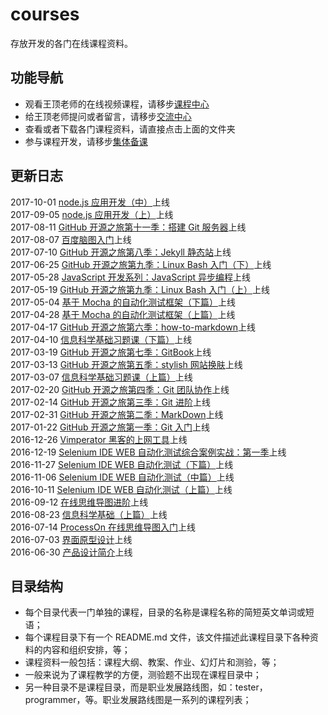 # courses

存放开发的各门在线课程资料。

## 功能导航

- 观看王顶老师的在线视频课程，请移步[课程中心](http://edu.51cto.com/lecturer/8606427.html)
- 给王顶老师提问或者留言，请移步[交流中心](https://github.com/wangding/courses/issues)
- 查看或者下载各门课程资料，请直接点击上面的文件夹
- 参与课程开发，请移步[集体备课](CONTRIBUTION.md)

## 更新日志

2017-10-01 [node.js 应用开发（中）](http://edu.51cto.com/course/11204.html)上线  
2017-09-05 [node.js 应用开发（上）](http://edu.51cto.com/course/10935.html)上线  
2017-08-11 [GitHub 开源之旅第十一季：搭建 Git 服务器](http://edu.51cto.com/course/10755.html)上线  
2017-08-07 [百度脑图入门](http://edu.51cto.com/course/10714.html)上线  
2017-07-10 [GitHub 开源之旅第八季：Jekyll 静态站](http://edu.51cto.com/course/10440.html)上线  
2017-06-25 [GitHub 开源之旅第九季：Linux Bash 入门（下）](http://edu.51cto.com/course/course_id-10195.html)上线  
2017-05-28 [JavaScript 开发系列：JavaScript 异步编程](http://edu.51cto.com/course/course_id-9392.html)上线  
2017-05-19 [GitHub 开源之旅第九季：Linux Bash 入门（上）](http://edu.51cto.com/course/course_id-9244.html)上线  
2017-05-04 [基于 Mocha 的自动化测试框架（下篇）](http://edu.51cto.com/course/course_id-9084.html)上线  
2017-04-28 [基于 Mocha 的自动化测试框架（上篇）](http://edu.51cto.com/course/course_id-9011.html)上线  
2017-04-17 [GitHub 开源之旅第六季：how-to-markdown](http://edu.51cto.com/course/course_id-8513.html)上线  
2017-04-10 [信息科学基础习题课（下篇）](http://edu.51cto.com/course/course_id-8836.html)上线  
2017-03-19 [GitHub 开源之旅第七季：GitBook](http://edu.51cto.com/course/course_id-8684.html)上线  
2017-03-13 [GitHub 开源之旅第五季：stylish 网站换肤](http://edu.51cto.com/course/course_id-8510.html)上线  
2017-03-07 [信息科学基础习题课（上篇）](http://edu.51cto.com/course/course_id-8511.html)上线  
2017-02-20 [GitHub 开源之旅第四季：Git 团队协作](http://edu.51cto.com/course/course_id-8367.html)上线  
2017-02-14 [GitHub 开源之旅第三季：Git 进阶](http://edu.51cto.com/course/course_id-8177.html)上线  
2017-02-31 [GitHub 开源之旅第二季：MarkDown](http://edu.51cto.com/course/course_id-8043.html)上线  
2017-01-22 [GitHub 开源之旅第一季：Git 入门](http://edu.51cto.com/course/course_id-7845.html)上线  
2016-12-26 [Vimperator 黑客的上网工具](http://edu.51cto.com/course/course_id-8023.html)上线  
2016-12-19 [Selenium IDE WEB 自动化测试综合案例实战：第一季](http://edu.51cto.com/course/course_id-7864.html)上线  
2016-11-27 [Selenium IDE WEB 自动化测试（下篇）](http://edu.51cto.com/course/course_id-7578.html)上线  
2016-11-06 [Selenium IDE WEB 自动化测试（中篇）](http://edu.51cto.com/course/course_id-7425.html)上线  
2016-10-11 [Selenium IDE WEB 自动化测试（上篇）](http://edu.51cto.com/course/course_id-7320.html)上线  
2016-09-12 [在线思维导图进阶](http://edu.51cto.com/course/course_id-7126.html)上线  
2016-08-23 [信息科学基础（上篇）](http://edu.51cto.com/course/course_id-6578.html)上线  
2016-07-14 [ProcessOn 在线思维导图入门](http://edu.51cto.com/course/course_id-6453.html)上线  
2016-07-03 [界面原型设计](http://edu.51cto.com/course/course_id-6438.html)上线  
2016-06-30 [产品设计简介](http://edu.51cto.com/course/course_id-6407.html)上线  


## 目录结构

- 每个目录代表一门单独的课程，目录的名称是课程名称的简短英文单词或短语；   
- 每个课程目录下有一个 README.md 文件，该文件描述此课程目录下各种资料的内容和组织安排，等；  
- 课程资料一般包括：课程大纲、教案、作业、幻灯片和测验，等；  
- 一般来说为了课程教学的方便，测验题不出现在课程目录中；  
- 另一种目录不是课程目录，而是职业发展路线图，如：tester，programmer，等。职业发展路线图是一系列的课程列表；  
